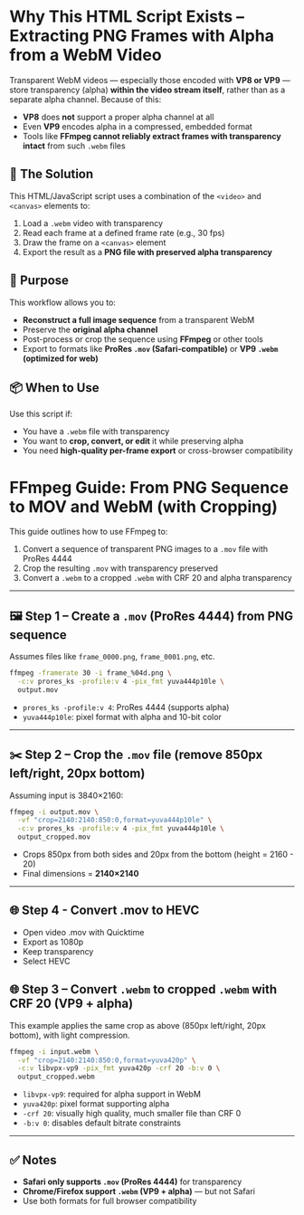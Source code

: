 # Why This HTML Script Exists – Extracting PNG Frames with Alpha from a WebM Video

Transparent WebM videos — especially those encoded with **VP8 or VP9** — store transparency (alpha) **within the video stream itself**, rather than as a separate alpha channel. Because of this:

- **VP8** does **not** support a proper alpha channel at all
- Even **VP9** encodes alpha in a compressed, embedded format
- Tools like **FFmpeg cannot reliably extract frames with transparency intact** from such `.webm` files

## 🎯 The Solution

This HTML/JavaScript script uses a combination of the `<video>` and `<canvas>` elements to:

1. Load a `.webm` video with transparency
2. Read each frame at a defined frame rate (e.g., 30 fps)
3. Draw the frame on a `<canvas>` element
4. Export the result as a **PNG file with preserved alpha transparency**

## 🔄 Purpose

This workflow allows you to:
- **Reconstruct a full image sequence** from a transparent WebM
- Preserve the **original alpha channel**
- Post-process or crop the sequence using **FFmpeg** or other tools
- Export to formats like **ProRes `.mov` (Safari-compatible)** or **VP9 `.webm` (optimized for web)**

## 📦 When to Use

Use this script if:
- You have a `.webm` file with transparency
- You want to **crop, convert, or edit** it while preserving alpha
- You need **high-quality per-frame export** or cross-browser compatibility


# FFmpeg Guide: From PNG Sequence to MOV and WebM (with Cropping)

This guide outlines how to use FFmpeg to:

1. Convert a sequence of transparent PNG images to a `.mov` file with ProRes 4444
2. Crop the resulting `.mov` with transparency preserved
3. Convert a `.webm` to a cropped `.webm` with CRF 20 and alpha transparency

---

## 🖼️ Step 1 – Create a `.mov` (ProRes 4444) from PNG sequence

Assumes files like `frame_0000.png`, `frame_0001.png`, etc.

```bash
ffmpeg -framerate 30 -i frame_%04d.png \
  -c:v prores_ks -profile:v 4 -pix_fmt yuva444p10le \
  output.mov
```

- `prores_ks -profile:v 4`: ProRes 4444 (supports alpha)
- `yuva444p10le`: pixel format with alpha and 10-bit color

---

## ✂️ Step 2 – Crop the `.mov` file (remove 850px left/right, 20px bottom)

Assuming input is 3840×2160:

```bash
ffmpeg -i output.mov \
  -vf "crop=2140:2140:850:0,format=yuva444p10le" \
  -c:v prores_ks -profile:v 4 -pix_fmt yuva444p10le \
  output_cropped.mov
```

- Crops 850px from both sides and 20px from the bottom (height = 2160 - 20)
- Final dimensions = **2140×2140**

---

## 🌐 Step 4  - Convert .mov to HEVC
- Open video .mov with Quicktime
- Export as 1080p
- Keep transparency
- Select HEVC

## 🌐 Step 3 – Convert `.webm` to cropped `.webm` with CRF 20 (VP9 + alpha)

This example applies the same crop as above (850px left/right, 20px bottom), with light compression.

```bash
ffmpeg -i input.webm \
  -vf "crop=2140:2140:850:0,format=yuva420p" \
  -c:v libvpx-vp9 -pix_fmt yuva420p -crf 20 -b:v 0 \
  output_cropped.webm
```

- `libvpx-vp9`: required for alpha support in WebM
- `yuva420p`: pixel format supporting alpha
- `-crf 20`: visually high quality, much smaller file than CRF 0
- `-b:v 0`: disables default bitrate constraints

---

## ✅ Notes

- **Safari only supports `.mov` (ProRes 4444)** for transparency
- **Chrome/Firefox support `.webm` (VP9 + alpha)** — but not Safari
- Use both formats for full browser compatibility


